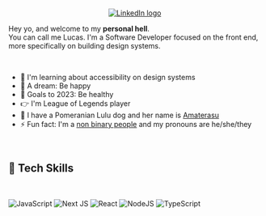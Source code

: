 
<p align="center">
<br>
<a href="https://www.linkedin.com/in/lucasfieri"><img src="https://img.shields.io/badge/linkedin-%230077B5.svg?&style=for-the-badge&logo=linkedin&logoColor=white" alt="LinkedIn logo" /></a>&nbsp;
</p>

Hey yo, and welcome to my **personal  hell**. <br>
You can call me Lucas. I'm a Software Developer focused on the front end, more specifically on building design systems.


<br>

- 🌱 I'm learning about accessibility on design systems
- 🔮 A dream: Be happy
- 🥅 Goals to 2023: Be healthy
- 👉 I'm League of Legends player
- 🍄 I have a Pomeranian Lulu dog and her name is [Amaterasu](https://pt.wikipedia.org/wiki/Amaterasu) 
- ⚡ Fun fact: I'm a [non binary people](https://transequality.org/issues/resources/understanding-non-binary-people-how-to-be-respectful-and-supportive) and my pronouns are he/she/they

<br>


## 🌱 Tech Skills  
<br>

![JavaScript](https://img.shields.io/badge/javascript-%23323330.svg?style=for-the-badge&logo=javascript&logoColor=%23F7DF1E)
![Next JS](https://img.shields.io/badge/Next-black?style=for-the-badge&logo=next.js&logoColor=white)
![React](https://img.shields.io/badge/react-%2320232a.svg?style=for-the-badge&logo=react&logoColor=%2361DAFB)
![NodeJS](https://img.shields.io/badge/node.js-6DA55F?style=for-the-badge&logo=node.js&logoColor=white)
![TypeScript](https://img.shields.io/badge/typescript-%23007ACC.svg?style=for-the-badge&logo=typescript&logoColor=white)

